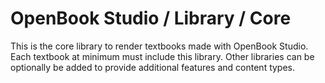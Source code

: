 OpenBook Studio / Library / Core
================================

This is the core library to render textbooks made with OpenBook Studio. Each
textbook at minimum must include this library. Other libraries can be optionally
be added to provide additional features and content types.

